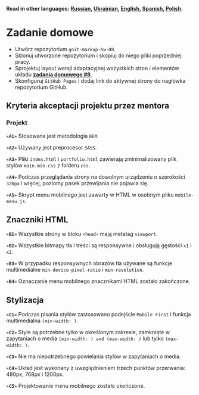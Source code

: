 **Read in other languages: [Russian](README.md), [Ukrainian](README.ua.md),
[English](README.en.md), [Spanish](README.es.md), [Polish](README.pl.md).**

# Zadanie domowe

- Utwórz repozytorium `goit-markup-hw-08`.
- Sklonuj utworzone repozytorium i skopiuj do niego pliki poprzedniej pracy.
- Sprojektuj layout wersji adaptacyjnej wszystkich stron i elementów układu
  [**zadania domowego #8**](https://www.figma.com/file/SqiyweSseH96c3wVZmnGfq/Zadanie-domowe-GOIT-Polska?node-id=5766%3A1364).
- Skonfiguruj `GitHub Pages` i dodaj link do aktywnej strony do nagłówka
  repozytorium GitHub.

## Kryteria akceptacji projektu przez mentora

### Projekt

**`«A1»`** Stosowana jest metodologia `BEM`.

**`«A2»`** Używany jest preprocesor `SASS`.

**`«A3»`** Pliki `index.html` i `portfolio.html` zawierają zminimalizowany plik
stylów `main.min.css` z folderu `css`.

**`«A4»`** Podczas przeglądania strony na dowolnym urządzeniu o szerokości
`320px` i więcej, poziomy pasek przewijania nie pojawia się.

**`«A5»`** Skrypt menu mobilnego jest zawarty w HTML w osobnym pliku
`mobile-menu.js`.

## Znaczniki HTML

**`«B1»`** Wszystkie strony w bloku `<head>` mają metatag `viewport`.

**`«B2»`** Wszystkie bitmapy tła i treści są responsywne i obsługują gęstości
`x1` i `x2`.

<!-- **`«B3»`** W przypadku responsywnych obrazów z treścią używany jest element
`<img>` z atrybutem `srcset` i deskryptorem `x`. -->

**`«B3»`** W przypadku responsywnych obrazów tła używane są funkcje
multimedialne `min-device-pixel-ratio` i `min-resolution`.

**`«B4»`** Oznaczanie menu mobilnego znacznikami HTML zostało zakończone.

## Stylizacja

**`«C1»`** Podczas pisania stylów zastosowano podejście `Mobile First` i funkcja
multimedialna `(min-width: )`.

**`«C2»`** Style są potrzebne tylko w określonym zakresie, zamknięte w
zapytaniach o media `(min-width: ) and (max-width: )` lub tylko `(max-width: )`.

**`«C3»`** Nie ma niepotrzebnego powielania stylów w zapytaniach o media.

**`«C4»`** Układ jest wykonany z uwzględnieniem trzech punktów przerwania:
480px, 768px i 1200px.

**`«C5»`** Projektowanie menu mobilnego zostało ukończone.
